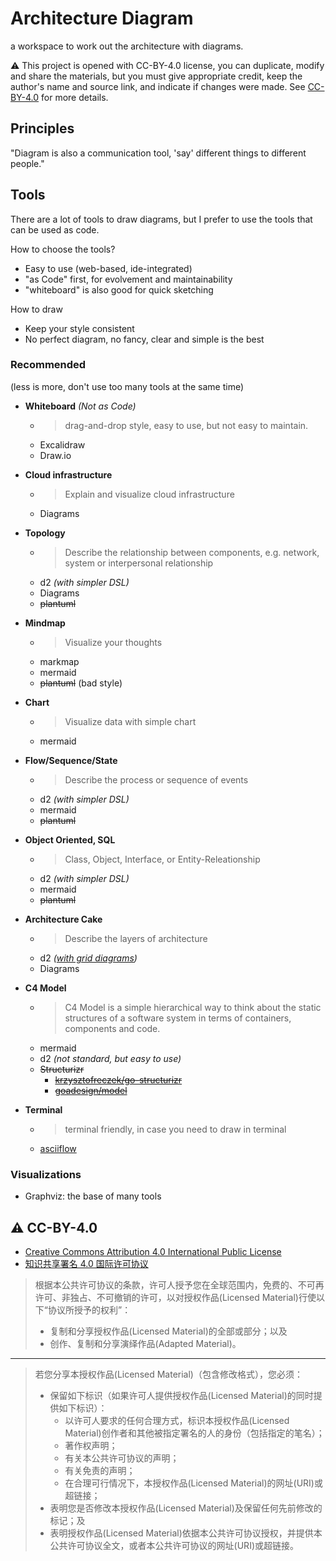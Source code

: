 # Architecture Diagram

a workspace to work out the architecture with diagrams.

:warning: This project is opened with CC-BY-4.0 license, you can duplicate, modify and share the materials, but you must give appropriate credit, keep the author's name and source link, and indicate if changes were made. See [CC-BY-4.0](#cc-by-40) for more details.

## Principles

"Diagram is also a communication tool, 'say' different things to different people."

## Tools

There are a lot of tools to draw diagrams, but I prefer to use the tools that can be used as code.

How to choose the tools?

- Easy to use (web-based, ide-integrated)
- "as Code" first, for evolvement and maintainability
- "whiteboard" is also good for quick sketching

How to draw

- Keep your style consistent
- No perfect diagram, no fancy, clear and simple is the best

### Recommended

(less is more, don't use too many tools at the same time)

- **Whiteboard** _(Not as Code)_
  - > drag-and-drop style, easy to use, but not easy to maintain.
  - Excalidraw  
  - Draw.io

- **Cloud infrastructure**
  - > Explain and visualize cloud infrastructure
  - Diagrams

- **Topology**
  - > Describe the relationship between components, e.g. network, system or interpersonal relationship
  - d2 _(with simpler DSL)_
  - Diagrams
  - ~~plantuml~~

- **Mindmap**
  - > Visualize your thoughts
  - markmap
  - mermaid
  - ~~plantuml~~ (bad style)

- **Chart**
  - > Visualize data with simple chart
  - mermaid

- **Flow/Sequence/State**
  - > Describe the process or sequence of events
  - d2 _(with simpler DSL)_
  - mermaid
  - ~~plantuml~~  

- **Object Oriented, SQL**
  - > Class, Object, Interface, or Entity-Releationship
  - d2 _(with simpler DSL)_
  - mermaid
  - ~~plantuml~~

- **Architecture Cake**
  - > Describe the layers of architecture
  - d2 _([with grid diagrams](https://d2lang.com/tour/grid-diagrams))_
  - Diagrams

- **C4 Model**
  - > C4 Model is a simple hierarchical way to think about the static structures of a software system in terms of containers, components and code.
  - mermaid
  - d2 _(not standard, but easy to use)_
  - ~~Structurizr~~
    - ~~[krzysztofreczek/go-structurizr](https://github.com/krzysztofreczek/go-structurizr)~~
    - ~~[goadesign/model](https://github.com/goadesign/model)~~

- **Terminal**
  - > terminal friendly, in case you need to draw in terminal
  - [asciiflow](https://github.com/lewish/asciiflow)

### Visualizations

- Graphviz: the base of many tools

## :warning: CC-BY-4.0

- [Creative Commons Attribution 4.0 International Public License](https://creativecommons.org/licenses/by/4.0/)
- [知识共享署名 4.0 国际许可协议](https://creativecommons.org/licenses/by/4.0/deed.zh-hans)

> 根据本公共许可协议的条款，许可人授予您在全球范围内，免费的、不可再许可、非独占、不可撤销的许可，以对授权作品(Licensed Material)行使以下“协议所授予的权利”：
>
> - 复制和分享授权作品(Licensed Material)的全部或部分；以及
> - 创作、复制和分享演绎作品(Adapted Material)。

---

> 若您分享本授权作品(Licensed Material)（包含修改格式），您必须：
>
> - 保留如下标识（如果许可人提供授权作品(Licensed Material)的同时提供如下标识）：
>   - 以许可人要求的任何合理方式，标识本授权作品(Licensed Material)创作者和其他被指定署名的人的身份（包括指定的笔名）；
>   - 著作权声明；
>   - 有关本公共许可协议的声明；
>   - 有关免责的声明；
>   - 在合理可行情况下，本授权作品(Licensed Material)的网址(URI)或超链接；
> - 表明您是否修改本授权作品(Licensed Material)及保留任何先前修改的标记；及
> - 表明授权作品(Licensed Material)依据本公共许可协议授权，并提供本公共许可协议全文，或者本公共许可协议的网址(URI)或超链接。
